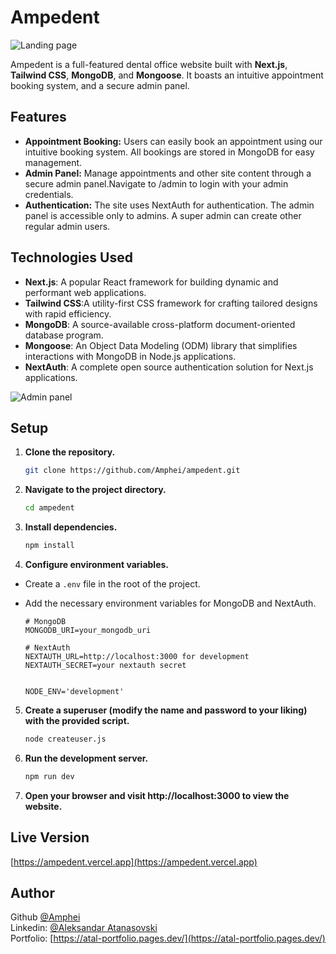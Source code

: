 # Ampedent

![Landing page](https://res.cloudinary.com/dkofkuquf/image/upload/v1707530071/nuxtshop/lqnlwdzylzf5u2zgu2bo.png)

Ampedent is a full-featured dental office website built with **Next.js**,
**Tailwind CSS**, **MongoDB**, and **Mongoose**. It boasts an intuitive
appointment booking system, and a secure admin panel.

## Features

- **Appointment Booking:** Users can easily book an appointment using our
  intuitive booking system. All bookings are stored in MongoDB for easy
  management.
- **Admin Panel:** Manage appointments and other site content through a secure
  admin panel.Navigate to /admin to login with your admin credentials.
- **Authentication:** The site uses NextAuth for authentication. The admin panel
  is accessible only to admins. A super admin can create other regular admin
  users.

## Technologies Used

- **Next.js**: A popular React framework for building dynamic and performant web
  applications.
- **Tailwind CSS**:A utility-first CSS framework for crafting tailored designs
  with rapid efficiency.
- **MongoDB**: A source-available cross-platform document-oriented database
  program.
- **Mongoose**: An Object Data Modeling (ODM) library that simplifies
  interactions with MongoDB in Node.js applications.
- **NextAuth**: A complete open source authentication solution for Next.js
  applications.

![Admin panel](https://res.cloudinary.com/dkofkuquf/image/upload/v1707585171/nuxtshop/go7j387zbdkslzrayolk.png)

## Setup

1. **Clone the repository.**

   ```bash
   git clone https://github.com/Amphei/ampedent.git

   ```

2. **Navigate to the project directory.**

   ```bash
   cd ampedent

   ```

3. **Install dependencies.**

   ```bash
   npm install

   ```

4. **Configure environment variables.**

- Create a `.env` file in the root of the project.
- Add the necessary environment variables for MongoDB and NextAuth.

  ```env
  # MongoDB
  MONGODB_URI=your_mongodb_uri

  # NextAuth
  NEXTAUTH_URL=http://localhost:3000 for development
  NEXTAUTH_SECRET=your nextauth secret


  NODE_ENV='development'
  ```

5. **Create a superuser (modify the name and password to your liking) with the
   provided script.**

   ```bash
   node createuser.js

   ```

6. **Run the development server.**

   ```bash
   npm run dev

   ```

7. **Open your browser and visit http://localhost:3000 to view the website.**

## Live Version

[https://ampedent.vercel.app](https://ampedent.vercel.app)

## Author

Github [@Amphei](https://github.com/Amphei) <br> Linkedin:
[@Aleksandar Atanasovski](https://www.linkedin.com/in/aleksandar-atanasovski-16b123263/)
<br> Portfolio:
[https://atal-portfolio.pages.dev/](https://atal-portfolio.pages.dev/)
